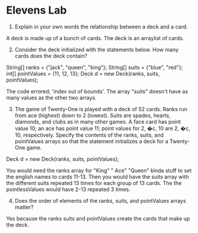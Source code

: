 # Elevens Lab

1. Explain in your own words the relationship between a deck and a card.

A deck is made up of a bunch of cards. The deck is an arraylist of cards.

2. Consider the deck initialized with the statements below. How many cards does the deck contain?

String[] ranks = {"jack", "queen", "king"};
String[] suits = {"blue", "red"};
int[] pointValues = {11, 12, 13};
Deck d = new Deck(ranks, suits, pointValues);

The code errored; 'index out of bounds'. The array "suits" doesn't have as many values as the other two arrays.


3. The game of Twenty-One is played with a deck of 52 cards. Ranks run from ace (highest) down to 2 (lowest). Suits are spades, hearts, diamonds, and clubs as in many other games. A face card has point value 10; an ace has point value 11; point values for 2, �c, 10 are 2, �c, 10, respectively. Specify the contents of the ranks, suits, and pointValues arrays so that the statement initializes a deck for a Twenty-One game.

Deck d = new Deck(ranks, suits, pointValues);  

You would need the ranks array for "King" " Ace" "Queen" kinda stuff to set the english names to cards 11-13. Then you would have the suits array with the different suits repeated 13 times for each group of 13 cards. The the pointlessValues would have 2-13 repeated 3 times. 

4. Does the order of elements of the ranks, suits, and pointValues arrays matter?

Yes because the ranks suits and pointValues create the cards that make up the deck. 
